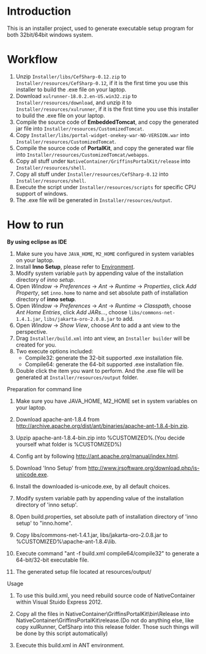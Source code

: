 Introduction
===========================
This is an installer project, used to generate executable setup program for both 32bit/64bit windows system.

Workflow
===========================
1. Unzip `Installer/libs/CefSharp-0.12.zip` to `Installer/resources/CefSharp-0.12`, if it is the first time you use this installer to build the .exe file on your laptop.
2. Download `xulrunner-18.0.2.en-US.win32.zip` to `Installer/resources/download`, and unzip it to `Installer/resources/xulrunner`, if it is the first time you use this installer to build the .exe file on your laptop.
3. Compile the source code of **EmbeddedTomcat**, and copy the generated jar file into `Installer/resources/CustomizedTomcat`.
4. Copy `Installer/libs/portal-widget-onekey-war-NO-VERSION.war` into `Installer/resources/CustomizedTomcat`.
5. Compile the source code of **PortalKit**, and copy the generated war file into `Installer/resources/CustomizedTomcat/webapps`.
6. Copy all stuff under `NativeContainer/GriffinsPortalKit/release` into `Installer/resources/shell`.
7. Copy all stuff under `Installer/resources/CefSharp-0.12` into `Installer/resources/shell`.
8. Execute the script under `Installer/resources/scripts` for specific CPU support of windows.
9. The .exe file will be generated in `Installer/resources/output`.

How to run
==========================
**By using eclipse as IDE**

1. Make sure you have `JAVA_HOME`, `M2_HOME` configured in system variables on your laptop.
2. Install **Inno Setup**, please refer to [Environment](https://github.com/etp-work/ThePower/blob/master/README.md#environment).
3. Modify system variable `path` by appending value of the installation directory of *inno setup*.
4. Open *Window* -> *Preferences* -> *Ant* -> *Runtime* -> *Properties*, click *Add Property*, set `inno.home` to name and set absolute path of installation directory of **inno setup**.
5. Open *Window* -> *Preferences* -> *Ant* -> *Runtime* -> *Classpath*, choose *Ant Home Entries*, click *Add JARs...*, choose `libs/commons-net-1.4.1.jar`, `libs/jakarta-oro-2.0.8.jar` to add.
6. Open *Window* -> *Show View*, choose *Ant* to add a ant view to the perspective.
7. Drag `Installer/build.xml` into ant view, an `Installer builder` will be created for you.
8. Two execute options included:
    * Compile32: generate the 32-bit supported .exe installation file.
    * Compile64: generate the 64-bit supported .exe installation file.
9. Double click the item you want to perform. And the .exe file will be generated at `Installer/resources/output` folder.


Preparation for command line

1.  Make sure you have JAVA_HOME, M2_HOME set in system variables on your laptop.

2.  Download apache-ant-1.8.4 from http://archive.apache.org/dist/ant/binaries/apache-ant-1.8.4-bin.zip.

3.  Upzip apache-ant-1.8.4-bin.zip into %CUSTOMIZED%.(You decide yourself what folder is %CUSTOMIZED%)

4.  Config ant by following http://ant.apache.org/manual/index.html.

5.  Download 'Inno Setup' from http://www.jrsoftware.org/download.php/is-unicode.exe.

6.  Install the downloaded is-unicode.exe, by all default choices.

7.  Modify system variable path by appending value of the installation directory of 'inno setup'.

8.  Open build.properties, set absolute path of installation directory of 'inno setup' to "inno.home".

9.  Copy libs/commons-net-1.4.1.jar, libs/jakarta-oro-2.0.8.jar to %CUSTOMIZED%\apache-ant-1.8.4\lib.

10.  Execute command "ant -f build.xml compile64/compile32" to generate a 64-bit/32-bit executable file.

11. The generated setup file located at resources/output/


Usage

1. To use this build.xml, you need rebuild source code of NativeContainer within Visual Stuido Express 2012.

2. Copy all the files in NativeContainer\GriffinsPortalKit\bin\Release into NativeContainer\GriffinsPortalKit\release.(Do not do anything else, like copy xulRunner, CefSharp into this release folder. Those such things will be done by this script automatically)

3. Execute this build.xml in ANT environment.
